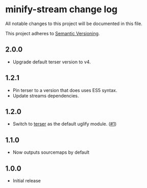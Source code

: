 # minify-stream change log

All notable changes to this project will be documented in this file.

This project adheres to [Semantic Versioning](http://semver.org/).

## 2.0.0
* Upgrade default terser version to v4.

## 1.2.1
* Pin terser to a version that does uses ES5 syntax.
* Update streams dependencies.

## 1.2.0
* Switch to [terser](https://github.com/fabiosantoscode/terser) as the default uglify module. ([#1](https://github.com/goto-bus-stop/minify-stream/pull/1))

## 1.1.0
* Now outputs sourcemaps by default

## 1.0.0
* Initial release
